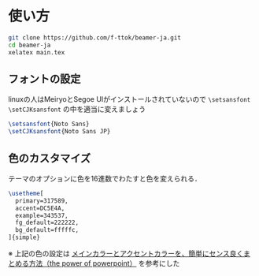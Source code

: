 # 使い方

```bash
git clone https://github.com/f-ttok/beamer-ja.git
cd beamer-ja
xelatex main.tex
```

## フォントの設定
linuxの人はMeiryoとSegoe UIがインストールされていないので `\setsansfont` `\setCJKsansfont` の中を適当に変えましょう

```latex
\setsansfont{Noto Sans}
\setCJKsansfont{Noto Sans JP}
```

## 色のカスタマイズ
テーマのオプションに色を16進数でわたすと色を変えられる．

```latex
\usetheme[
  primary=317589,
  accent=DC5E4A,
  example=343537,
  fg_default=222222,
  bg_default=fffffc,
]{simple}
```

※ 上記の色の設定は [メインカラーとアクセントカラーを、簡単にセンス良くまとめる方法（the power of powerpoint）](http://thepopp.com/easy-and-good-way-to-choose-colors-for-powerpoint/) を参考にした
